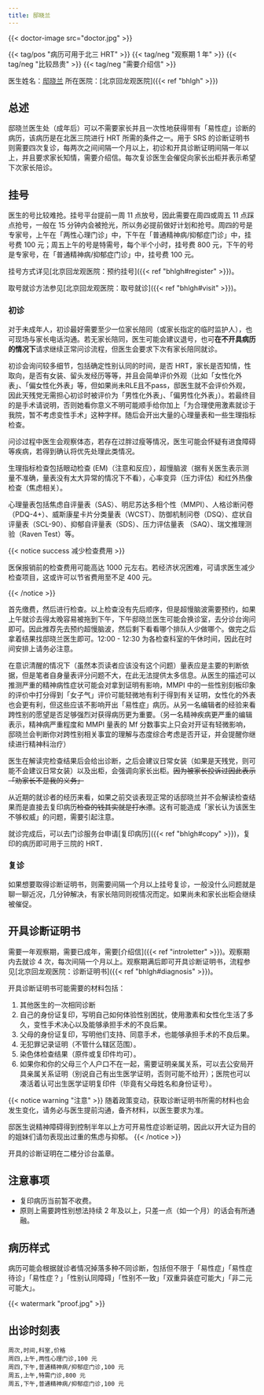 ```yaml
---
title: 邸晓兰
---
```


{{< doctor-image src="doctor.jpg" >}}

{{< tag/pos "病历可用于北三 HRT" >}} {{< tag/neg "观察期 1 年" >}} {{< tag/neg "比较昂贵" >}} {{< tag/neg "需要介绍信" >}}

医生姓名：[邸晓兰](https://www.haodf.com/doctor/11007.html)
所在医院：[北京回龙观医院]({{< ref "bhlgh" >}})

## 总述

邸晓兰医生处（成年后）可以不需要家长并且一次性地获得带有「易性症」诊断的病历，该病历是在北医三院进行 HRT 所需的条件之一。用于 SRS 的诊断证明书则需要四次复诊，每两次之间间隔一个月以上，初诊和开具诊断证明间隔一年以上，并且要求家长知情，需要介绍信。每次复诊医生会催促向家长出柜并表示希望下次家长陪诊。

## 挂号

医生的号比较难抢。挂号平台提前一周 11 点放号，因此需要在周四或周五 11 点踩点抢号，一般在 15 分钟内会被抢光，所以务必提前做好计划和抢号。周四的号是专家号，上午在「两性心理门诊」中，下午在「普通精神病/抑郁症门诊」中，挂号费 100 元；周五上午的号是特需号，每个半个小时，挂号费 800 元，下午的号是专家号，在「普通精神病/抑郁症门诊」中，挂号费 100 元。

挂号方式详见[北京回龙观医院：预约挂号]({{< ref "bhlgh#register" >}})。

取号就诊方法参见[北京回龙观医院：取号就诊]({{< ref "bhlgh#visit" >}})。

### 初诊

对于未成年人，初诊最好需要至少一位家长陪同（或家长指定的临时监护人），也可现场与家长电话沟通。若无家长陪同，医生可能会建议退号，也可**在不开具病历的情况下**请求继续正常问诊流程，但医生会要求下次有家长陪同就诊。

初诊会询问较多细节，包括确定性别认同的时间，是否 HRT，家长是否知情，性取向，是否有女装、留头发经历等等，并且会简单评价外观（比如「女性化外表」、「偏女性化外表」等，但如果尚未RLE且不pass，邸医生就不会评价外观，因此天残党无需担心初诊时被评价为「男性化外表」、「偏男性化外表」）。若最终目的是手术请说明，否则她看你意义不明可能顺手给你加上「为合理使用激素就诊于我院，暂不考虑变性手术」这种字样。随后会开出大量的心理量表和一些生理指标检查。

问诊过程中医生会观察体态，若存在过胖过瘦等情况，医生可能会怀疑有进食障碍等疾病，若得到确认将优先处理此类情况。

生理指标检查包括眼动检查 (EM)（注意和反应），超慢脑波（据有关医生表示测量不准确，量表没有太大异常的情况下不看），心率变异（压力评估）和红外热像检查（焦虑相关）。

心理量表包括焦虑自评量表（SAS）、明尼苏达多相个性（MMPI）、人格诊断问卷（PDQ-4+）、威斯康星卡片分类量表（WCST）、防御机制问卷（DSQ）、症状自评量表（SCL-90）、抑郁自评量表（SDS）、压力评估量表 （SAQ）、瑞文推理测验（Raven Test）等。

{{< notice success 减少检查费用 >}}

医保报销前的检查费用可能高达 1000 元左右。若经济状况困难，可请求医生减少检查项目，这或许可以节省费用至不足 400 元。

{{< /notice >}}

首先缴费，然后进行检查。以上检查没有先后顺序，但是超慢脑波需要预约，如果上午就诊去得太晚容易被拖到下午，下午邸晓兰医生可能会换诊室，去分诊台询问即可。因此推荐先去预约超慢脑波，然后剩下看看哪个排队人少做哪个。做完之后拿着结果找邸晓兰医生即可。12:00 - 12:30 为各检查科室的午休时间，因此在时间安排上请务必注意。

在意识清醒的情况下（虽然本页读者应该没有这个问题）量表应是主要的判断依据，但是笔者自身量表评分问题不大，在此无法提供太多信息。从医生的描述可以推测严重的精神病性症状可能会对拿到证明有影响，MMPI 中的一些性别刻板印象的评价中打分得到「女子气」评价可能轻微地有利于得到有关证明，女性化的外表也会更有利，但这些应该不影响开出「易性症」病历。从另一名编辑者的经验来看跨性别的愿望是否足够强烈对获得病历更为重要。（另一名精神疾病更严重的编辑表示，精神病严重程度和 MMPI 量表的 Mf 分数事实上只会对开证有轻微影响，邸晓兰会判断你对跨性别相关事宜的理解与态度综合考虑是否开证，并会提醒你继续进行精神科治疗）

医生在解读完检查结果后会给出诊断，之后会建议日常女装（如果是天残党，则可能不会建议日常女装）以及出柜，会强调向家长出柜。~~因为被家长投诉过因此表示「劝家长不是我的义务」~~

从近期的就诊者的经历来看，如果之前交谈表现正常的话邸晓兰并不会解读检查结果而是直接去复印病历~~检查的钱其实就是打水漂~~。这有可能造成「家长认为该医生不够权威」的问题，需要引起注意。

就诊完成后，可以去门诊服务台申请[复印病历]({{< ref "bhlgh#copy" >}})，复印的病历即可用于三院的 HRT．

### 复诊

如果想要取得诊断证明书，则需要间隔一个月以上挂号复诊，一般没什么问题就是聊一聊近况，几分钟解决，有家长陪同则视情况而定。如果尚未和家长出柜会继续被催促。

## 开具诊断证明书

需要一年观察期，需要已成年，需要[介绍信]({{< ref "introletter" >}})。观察期内去就诊 4 次，每次间隔一个月以上。观察期满后即可开具诊断证明书，流程参见[北京回龙观医院：诊断证明书]({{< ref "bhlgh#diagnosis" >}})。

开具诊断证明书可能需要的材料包括：

1. 其他医生的一次相同诊断
2. 自己的身份证复印，写明自己如何体验性别困扰，使用激素和女性化生活了多久，变性手术决心以及能够承担手术的不良后果。
3. 父母的身份证复印，写明他们支持、同意手术，也能够承担手术的不良后果。
4. 无犯罪记录证明（不管什么辖区范围）。
5. 染色体检查结果（原件或复印件均可）。
6. 如果你和你的父母三个人户口不在一起，需要证明亲属关系，可以去公安局开具亲属关系证明（别说自己有出生医学证明，否则可能不给开）；医院也可以凑活着认可出生医学证明复印件（毕竟有父母姓名和身份证号）。

{{< notice warning "注意" >}}
随着政策变动，获取诊断证明书所需的材料也会发生变化，请务必与医生提前沟通，备齐材料，以医生要求为准。

邸医生说精神障碍得到控制半年以上方可开易性症诊断证明，因此以开大证为目的的姐妹们请勿表现出过重的焦虑与抑郁。
{{< /notice >}}

开具的诊断证明在二楼分诊台盖章。

## 注意事项

- 复印病历当前暂不收费。
- 原则上需要跨性别想法持续 2 年及以上，只差一点（如一个月）的话会有所通融。

## 病历样式

病历可能会根据就诊者情况掉落多种不同诊断，包括但不限于「易性症」「易性症待诊」「易性症？」「性别认同障碍」「性别不一致」「双重异装症可能大」「非二元可能大」。

{{< watermark "proof.jpg" >}}

## 出诊时刻表

```csv
周次,时间,科室,价格
周四,上午,两性心理门诊,100 元
周四,下午,普通精神病/抑郁症门诊,100 元
周五,上午,特需门诊,800 元
周五,下午,普通精神病/抑郁症门诊,100 元
```
